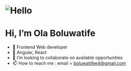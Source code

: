  # ![Hello](https://media4.giphy.com/media/RezqzWvFCcZWl53CI3/giphy.gif)                                                                 
 #  Hi, I’m Ola Boluwatife

- 👀 Frontend Web developer
- 🌱 Angular, React
- 💞️ I’m looking to collaborate on available opportunities
- 📫 How to reach me : email = boluwatifee4@gmail.com

<!---
boluwatifee4/boluwatifee4 is a ✨ special ✨ repository because its `README.md` (this file) appears on your GitHub profile.
You can click the Preview link to take a look at your changes.
--->
